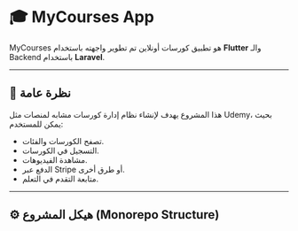 # 🎓 MyCourses App

MyCourses هو تطبيق كورسات أونلاين تم تطوير واجهته باستخدام **Flutter** والـ Backend باستخدام **Laravel**.

---

## 🧩 نظرة عامة

هذا المشروع يهدف لإنشاء نظام إدارة كورسات مشابه لمنصات مثل Udemy، بحيث يمكن للمستخدم:
- تصفح الكورسات والفئات.
- التسجيل في الكورسات.
- مشاهدة الفيديوهات.
- الدفع عبر Stripe أو طرق أخرى.
- متابعة التقدم في التعلم.

---

## ⚙️ هيكل المشروع (Monorepo Structure)

